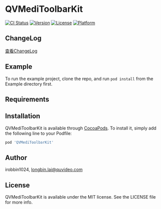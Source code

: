# QVMediToolbarKit

[![CI Status](https://img.shields.io/travis/irobbin1024/QVMediToolbarKit.svg?style=flat)](https://travis-ci.org/irobbin1024/QVMediToolbarKit)
[![Version](https://img.shields.io/cocoapods/v/QVMediToolbarKit.svg?style=flat)](https://cocoapods.org/pods/QVMediToolbarKit)
[![License](https://img.shields.io/cocoapods/l/QVMediToolbarKit.svg?style=flat)](https://cocoapods.org/pods/QVMediToolbarKit)
[![Platform](https://img.shields.io/cocoapods/p/QVMediToolbarKit.svg?style=flat)](https://cocoapods.org/pods/QVMediToolbarKit)

## ChangeLog

[查看ChangeLog](./CHANGELOG.md)

## Example

To run the example project, clone the repo, and run `pod install` from the Example directory first.

## Requirements

## Installation

QVMediToolbarKit is available through [CocoaPods](https://cocoapods.org). To install
it, simply add the following line to your Podfile:

```ruby
pod 'QVMediToolbarKit'
```

## Author

irobbin1024, longbin.lai@quvideo.com

## License

QVMediToolbarKit is available under the MIT license. See the LICENSE file for more info.
